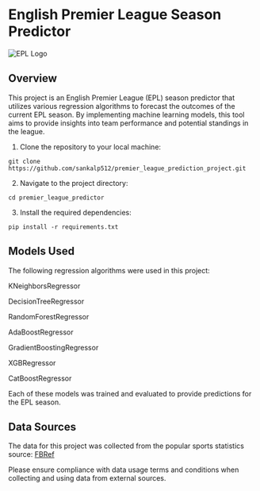 # English Premier League Season Predictor

![EPL Logo]("[data/pl_logo.png](https://github.com/sankalp512/premier_league_prediction_project/data/pl_logo.jpg)")

## Overview

This project is an English Premier League (EPL) season predictor that utilizes various regression algorithms to forecast the outcomes of the current EPL season. By implementing machine learning models, this tool aims to provide insights into team performance and potential standings in the league.

1. Clone the repository to your local machine:

```
git clone https://github.com/sankalp512/premier_league_prediction_project.git
```

2. Navigate to the project directory:

```
cd premier_league_predictor
```

3. Install the required dependencies:

```
pip install -r requirements.txt
```


## Models Used

The following regression algorithms were used in this project:

KNeighborsRegressor

DecisionTreeRegressor

RandomForestRegressor

AdaBoostRegressor

GradientBoostingRegressor

XGBRegressor

CatBoostRegressor


Each of these models was trained and evaluated to provide predictions for the EPL season.


## Data Sources
The data for this project was collected from the popular sports statistics source: [FBRef](https://fbref.com/en/)

Please ensure compliance with data usage terms and conditions when collecting and using data from external sources.
